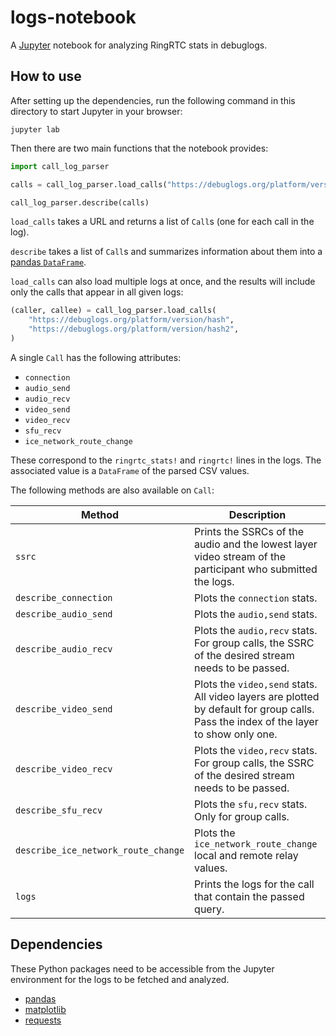 # logs-notebook

A [Jupyter](https://jupyter.org/) notebook for analyzing RingRTC stats in
debuglogs.

## How to use

After setting up the dependencies, run the following command in this directory
to start Jupyter in your browser:

```shell
jupyter lab
```

Then there are two main functions that the notebook provides:

```python
import call_log_parser

calls = call_log_parser.load_calls("https://debuglogs.org/platform/version/hash")

call_log_parser.describe(calls)
```

`load_calls` takes a URL and returns a list of `Call`s (one for each call in
the log).

`describe` takes a list of `Call`s  and summarizes information about them into
a [pandas `DataFrame`](https://pandas.pydata.org/pandas-docs/stable/reference/api/pandas.DataFrame.html).

`load_calls` can also load multiple logs at once, and the results will include
only the calls that appear in all given logs:

```python
(caller, callee) = call_log_parser.load_calls(
    "https://debuglogs.org/platform/version/hash",
    "https://debuglogs.org/platform/version/hash2",
)
```

A single `Call` has the following attributes:

- `connection`
- `audio_send`
- `audio_recv`
- `video_send`
- `video_recv`
- `sfu_recv`
- `ice_network_route_change`

These correspond to the `ringrtc_stats!` and `ringrtc!` lines in the logs. The
associated value is a `DataFrame` of the parsed CSV values.

The following methods are also available on `Call`:

|Method                              |Description|
|------------------------------------|-----------|
|`ssrc`                              |Prints the SSRCs of the audio and the lowest layer video stream of the participant who submitted the logs.|
|`describe_connection`               |Plots the `connection` stats.|
|`describe_audio_send`               |Plots the `audio,send` stats.|
|`describe_audio_recv`               |Plots the `audio,recv` stats. For group calls, the SSRC of the desired stream needs to be passed.|
|`describe_video_send`               |Plots the `video,send` stats. All video layers are plotted by default for group calls. Pass the index of the layer to show only one.|
|`describe_video_recv`               |Plots the `video,recv` stats. For group calls, the SSRC of the desired stream needs to be passed.|
|`describe_sfu_recv`                 |Plots the `sfu,recv` stats. Only for group calls.|
|`describe_ice_network_route_change` |Plots the `ice_network_route_change` local and remote relay values.|
|`logs`                              |Prints the logs for the call that contain the passed query.|

## Dependencies

These Python packages need to be accessible from the Jupyter environment for
the logs to be fetched and analyzed.

- [pandas](https://pypi.org/project/pandas/)
- [matplotlib](https://pypi.org/project/matplotlib/)
- [requests](https://pypi.org/project/requests/)
